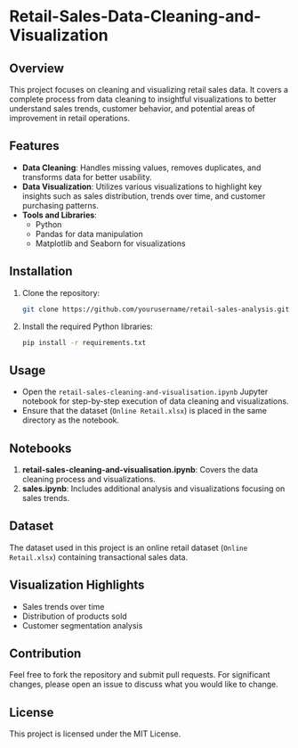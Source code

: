 # Retail-Sales-Data-Cleaning-and-Visualization

## Overview

This project focuses on cleaning and visualizing retail sales data. It covers a complete process from data cleaning to insightful visualizations to better understand sales trends, customer behavior, and potential areas of improvement in retail operations.

## Features

- **Data Cleaning**: Handles missing values, removes duplicates, and transforms data for better usability.
- **Data Visualization**: Utilizes various visualizations to highlight key insights such as sales distribution, trends over time, and customer purchasing patterns.
- **Tools and Libraries**: 
  - Python
  - Pandas for data manipulation
  - Matplotlib and Seaborn for visualizations

## Installation

1. Clone the repository:

    ```bash
    git clone https://github.com/yourusername/retail-sales-analysis.git
    ```

2. Install the required Python libraries:

    ```bash
    pip install -r requirements.txt
    ```

## Usage

- Open the `retail-sales-cleaning-and-visualisation.ipynb` Jupyter notebook for step-by-step execution of data cleaning and visualizations.
- Ensure that the dataset (`Online Retail.xlsx`) is placed in the same directory as the notebook.

## Notebooks

1. **retail-sales-cleaning-and-visualisation.ipynb**: Covers the data cleaning process and visualizations.
2. **sales.ipynb**: Includes additional analysis and visualizations focusing on sales trends.

## Dataset

The dataset used in this project is an online retail dataset (`Online Retail.xlsx`) containing transactional sales data. 

## Visualization Highlights

- Sales trends over time
- Distribution of products sold
- Customer segmentation analysis

## Contribution

Feel free to fork the repository and submit pull requests. For significant changes, please open an issue to discuss what you would like to change.

## License

This project is licensed under the MIT License.
